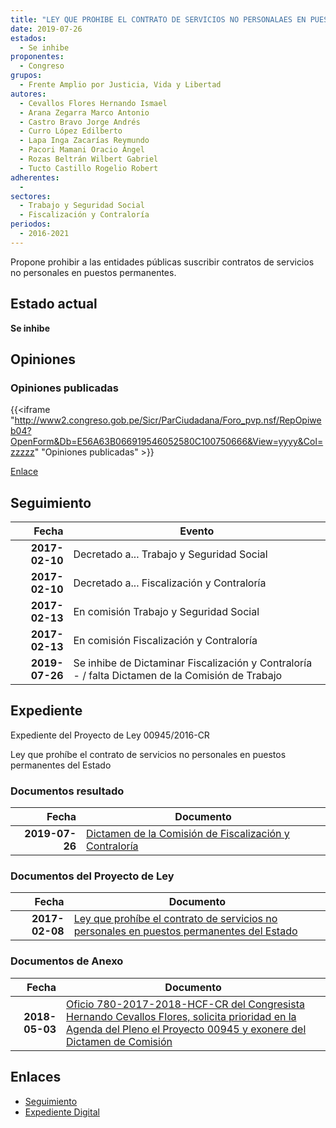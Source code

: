 ```yaml
---
title: "LEY QUE PROHIBE EL CONTRATO DE SERVICIOS NO PERSONALAES EN PUESTOS PERMANENTES DEL ESTADO"
date: 2019-07-26
estados: 
  - Se inhibe
proponentes: 
  - Congreso
grupos: 
  - Frente Amplio por Justicia, Vida y Libertad
autores: 
  - Cevallos Flores Hernando Ismael
  - Arana Zegarra Marco Antonio
  - Castro Bravo Jorge Andrés
  - Curro López Edilberto
  - Lapa Inga Zacarías Reymundo
  - Pacori Mamani Oracio Ángel
  - Rozas Beltrán Wilbert Gabriel
  - Tucto Castillo Rogelio Robert
adherentes: 
  - 
sectores: 
  - Trabajo y Seguridad Social
  - Fiscalización y Contraloría
periodos: 
  - 2016-2021
---
```


Propone prohibir a las entidades públicas suscribir contratos de servicios no personales en puestos permanentes.


## Estado actual

**Se inhibe**

## Opiniones

### Opiniones publicadas

{{<iframe "http://www2.congreso.gob.pe/Sicr/ParCiudadana/Foro_pvp.nsf/RepOpiweb04?OpenForm&Db=E56A63B066919546052580C100750666&View=yyyy&Col=zzzzz" "Opiniones publicadas" >}}

[Enlace](http://www2.congreso.gob.pe/Sicr/ParCiudadana/Foro_pvp.nsf/RepOpiweb04?OpenForm&Db=E56A63B066919546052580C100750666&View=yyyy&Col=zzzzz)

## Seguimiento

| Fecha | Evento |
|------:|--------|
| **2017-02-10** | Decretado a... Trabajo y Seguridad Social|
| **2017-02-10** | Decretado a... Fiscalización y Contraloría|
| **2017-02-13** | En comisión Trabajo y Seguridad Social|
| **2017-02-13** | En comisión Fiscalización y Contraloría|
| **2019-07-26** | Se inhibe de Dictaminar Fiscalización y Contraloría - / falta Dictamen de la Comisión de Trabajo|


## Expediente

Expediente del Proyecto de Ley 00945/2016-CR

Ley que prohíbe el contrato de servicios no personales en puestos permanentes del Estado


### Documentos resultado

| Fecha | Documento |
|------:|--------|
| **2019-07-26** | [Dictamen de la Comisión de Fiscalización y Contraloría](http://www.leyes.congreso.gob.pe/Documentos/2016_2021/ADLP/Normas_Legales/30548-LEY.pdf) |

### Documentos del Proyecto de Ley

| Fecha | Documento |
|------:|--------|
| **2017-02-08** | [Ley que prohíbe el contrato de servicios no personales en puestos permanentes del Estado](http://www.leyes.congreso.gob.pe/Documentos/2016_2021/Proyectos_de_Ley_y_de_Resoluciones_Legislativas/PL0094520170208.pdf) |

### Documentos de Anexo

| Fecha | Documento |
|------:|--------|
| **2018-05-03** | [Oficio 780-2017-2018-HCF-CR del Congresista Hernando Cevallos Flores, solicita prioridad en la Agenda del Pleno el Proyecto 00945 y exonere del Dictamen de Comisión](http://www.leyes.congreso.gob.pe/Documentos/2016_2021/Oficios/Congresistas/OFICIO-780-2017-2018-HCF-CR.pdf) |

## Enlaces 

- [Seguimiento](http://www2.congreso.gob.pe/Sicr/TraDocEstProc/CLProLey2016.nsf/f7fff46988ca05b1052578e100829cc7/b687fd984bed1866052580c1007993cc?OpenDocument)
- [Expediente Digital](http://www2.congreso.gob.pehttp://www2.congreso.gob.pe/Sicr/TraDocEstProc/CLProLey2016.nsf/f7fff46988ca05b1052578e100829cc7/b687fd984bed1866052580c1007993cc?OpenDocument&Click=05257FB7005EB655.eb71d0cf91d8294e05256cdf006b5706/$Body/0.1C6C)
